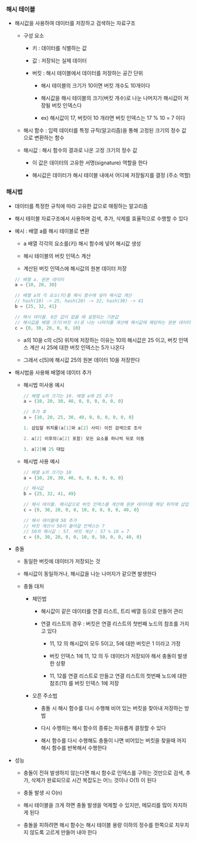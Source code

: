 ### 해시 테이블

* 해시값을 사용하여 데이터를 저장하고 검색하는 자료구조

    - 구성 요소

        - 키 : 데이터를 식별하는 값

        - 값 : 저장되는 실제 데이터

        - 버킷 : 해시 테이블에서 데이터를 저장하는 공간 단위

            - 해시 테이블의 크기가 10이면 버킷 개수도 10개이다

            - 해시값을 해시 테이블의 크기(버킷 개수)로 나눈 나머지가 해시값이 저장될 버킷 인덱스다

            - ex) 해시값이 17, 버킷이 10 개라면 버킷 인덱스는 17 % 10 = 7 이다 

    - 해시 함수 : 입력 데이터를 특정 규칙(알고리즘)을 통해 고정된 크기의 정수 값으로 변환하는 함수

    - 해시값 : 해시 함수의 결과로 나온 고정 크기의 정수 값

        - 이 값은 데이터의 고유한 서명(signature) 역할을 한다

        - 해시값은 데이터가 해시 테이블 내에서 어디에 저장될지를 결정 (주소 역할)

### 해시법

* 데이터를 특정한 규칙에 따라 고유한 값으로 매핑하는 알고리즘

* 해시 테이블 자료구조에서 사용하며 검색, 추가, 삭제를 효율적으로 수행할 수 있다

* 예시 : 배열 a를 해시 테이블로 변환

    - a 배열 각각의 요소를(키) 해시 함수에 넣어 해시값 생성

    - 해시 테이블의 버킷 인덱스 계산

    - 계산된 버킷 인덱스에 해시값의 원본 데이터 저장

    ```java
    // 배열 a. 원본 데이터
    a = {10, 20, 30}

    // 배열 a의 각 요소(키)를 해시 함수에 넣어 해시값 계산
    // hash(10) -> 25, hash(20) -> 32, hash(30) -> 41
    b = {25, 32, 41}

    // 해시 테이블. 0은 값이 없을 때 설정되는 기본값
    // 해시값을 배열 크기(버킷 수)로 나눈 나머지를 계산해 해시값에 해당하는 원본 데이터가 저장될 인덱스 결정
    c = {0, 30, 20, 0, 0, 10}
    ```

    - a의 10을 c의 c[5] 위치에 저장하는 이유는 10의 해시값은 25 이고, 버킷 인덱스 계산 시 25에 대한 버킷 인덱스는 5가 나온다
            
    - 그래서 c[5]에 해시값 25의 원본 데이터 10을 저장한다

* 해시법을 사용해 배열에 데이터 추가

    - 해시법 미사용 예시

        ```java
        // 배열 a의 크기는 10. 배열 a에 25 추가
        a = {10, 20, 30, 40, 0, 0, 0, 0, 0, 0}

        // 추가 후
        a = {10, 20, 25, 30, 40, 0, 0, 0, 0, 0, 0}

        1. 삽입할 위치를(a[1]와 a[2] 사이) 이진 검색으로 조사

        2. a[2] 이후의(a[2] 포함) 모든 요소를 하나씩 뒤로 이동

        3. a[2]에 25 대입
        ```

    - 해시법 사용 예시

        ```java
        // 배열 a의 크기는 10
        a = {10, 20, 30, 40, 0, 0, 0, 0, 0, 0}

        // 해시값
        b = {25, 32, 41, 49}

        // 해시 테이블. 해시값으로 버킷 인덱스를 계산해 원본 데이터를 해당 위치에 삽입
        c = {0, 30, 20, 0, 0, 10, 0, 0, 0, 0, 40, 0}

        // 해시 테이블에 50 추가
        // 버킷 계산시 50이 들어갈 인덱스는 7
        // 50의 해시값 : 57. 버킷 계산 : 57 % 10 = 7
        c = {0, 30, 20, 0, 0, 10, 0, 50, 0, 0, 40, 0}
        ```

* 충돌

    - 동일한 버킷에 데이터가 저장되는 것

    - 해시값이 동일하거나, 해시값을 나눈 나머지가 같으면 발생한다

    - 충돌 대처

        - 체인법

            - 해시값이 같은 데이터를 연결 리스트, 트리 배열 등으로 만들어 관리

            - 연결 리스트의 경우 : 버킷은 연결 리스트의 첫번째 노드의 참조를 가지고 있다

                - 11, 12 의 해시값이 모두 5이고, 5에 대한 버킷은 1 이라고 가정

                - 버킷 인덱스 1에 11, 12 의 두 데이터가 저장되야 해서 충돌이 발생한 상황

                - 11, 12를 연결 리스트로 만들고 연결 리스트의 첫번째 노드에 대한 참조(11) 를 버킷 인덱스 1에 저장 

        - 오픈 주소법

            - 충돌 시 해시 함수를 다시 수행해 비어 있는 버킷을 찾아내 저장하는 방법

            - 다시 수행하는 해시 함수의 종류는 자유롭게 결정할 수 있다

            - 해시 함수를 다시 수행해도 충돌이 나면 비어있는 버킷을 찾을때 까지 해시 함수를 반복해서 수행한다

* 성능

    - 충돌이 전혀 발생하지 않는다면 해시 함수로 인덱스를 구하는 것만으로 검색, 추가, 삭제가 완료되므로 시간 복잡도는 어느 것이나 O(1) 이 된다

    - 충돌 발생 시 O(n)

    - 해시 테이블을 크게 하면 충돌 발생을 억제할 수 있지만, 메모리를 많이 차지하게 된다

    - 충돌을 피하려면 해시 함수는 해시 테이블 용량 이하의 정수를 한쪽으로 치우치지 않도록 고르게 만들어 내야 한다
